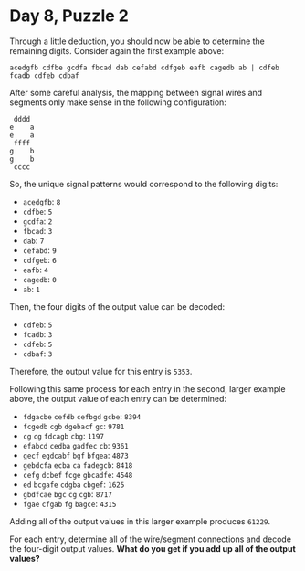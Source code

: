 # Day 8, Puzzle 2

Through a little deduction, you should now be able to determine the remaining digits. Consider again the first example above:

```
acedgfb cdfbe gcdfa fbcad dab cefabd cdfgeb eafb cagedb ab | cdfeb fcadb cdfeb cdbaf
```

After some careful analysis, the mapping between signal wires and segments only make sense in the following configuration:

```
 dddd
e    a
e    a
 ffff
g    b
g    b
 cccc
```

So, the unique signal patterns would correspond to the following digits:

* `acedgfb`: `8`
* `cdfbe`: `5`
* `gcdfa`: `2`
* `fbcad`: `3`
* `dab`: `7`
* `cefabd`: `9`
* `cdfgeb`: `6`
* `eafb`: `4`
* `cagedb`: `0`
* `ab`: `1`

Then, the four digits of the output value can be decoded:

* `cdfeb`: `5`
* `fcadb`: `3`
* `cdfeb`: `5`
* `cdbaf`: `3`

Therefore, the output value for this entry is `5353`.

Following this same process for each entry in the second, larger example above, the output value of each entry can be determined:

* `fdgacbe` `cefdb` `cefbgd` `gcbe`: `8394`
* `fcgedb` `cgb` `dgebacf` `gc`: `9781`
* `cg` `cg` `fdcagb` `cbg`: `1197`
* `efabcd` `cedba` `gadfec` `cb`: `9361`
* `gecf` `egdcabf` `bgf` `bfgea`: `4873`
* `gebdcfa` `ecba` `ca` `fadegcb`: `8418`
* `cefg` `dcbef` `fcge` `gbcadfe`: `4548`
* `ed` `bcgafe` `cdgba` `cbgef`: `1625`
* `gbdfcae` `bgc` `cg` `cgb`: `8717`
* `fgae` `cfgab` `fg` `bagce`: `4315`

Adding all of the output values in this larger example produces `61229`.

For each entry, determine all of the wire/segment connections and decode the four-digit output values. **What do you get if you add up all of the output values?**
